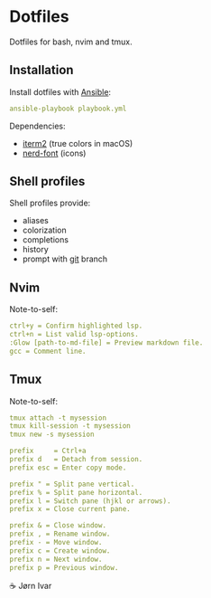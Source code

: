 # Dotfiles
Dotfiles for bash, nvim and tmux.

## Installation 
Install dotfiles with [Ansible](https://github.com/ansible/ansible):
```YAML
ansible-playbook playbook.yml
```
Dependencies:
- [iterm2](https://github.com/gnachman/iTerm2) (true colors in macOS)
- [nerd-font](https://github.com/ryanoasis/nerd-fonts) (icons)

## Shell profiles
Shell profiles provide:
- aliases
- colorization
- completions
- history
- prompt with [git](https://github.com/git/git) branch

## Nvim

Note-to-self:
```YAML
ctrl+y = Confirm highlighted lsp.
ctrl+n = List valid lsp-options.
:Glow [path-to-md-file] = Preview markdown file.
gcc = Comment line.
```
## Tmux

Note-to-self:
```YAML
tmux attach -t mysession
tmux kill-session -t mysession
tmux new -s mysession

prefix     = Ctrl+a
prefix d   = Detach from session.
prefix esc = Enter copy mode. 

prefix " = Split pane vertical.
prefix % = Split pane horizontal.
prefix l = Switch pane (hjkl or arrows).
prefix x = Close current pane.

prefix & = Close window.
prefix , = Rename window.
prefix - = Move window.
prefix c = Create window.
prefix n = Next window.
prefix p = Previous window.
```
☕️ Jørn Ivar
